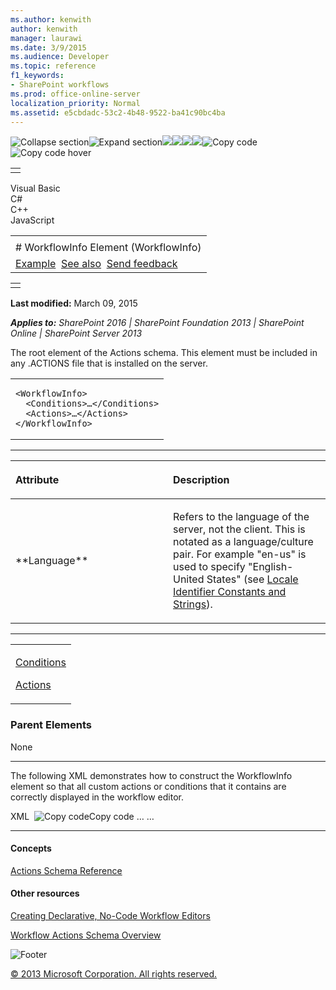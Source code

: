 ```yaml
---
ms.author: kenwith
author: kenwith
manager: laurawi
ms.date: 3/9/2015
ms.audience: Developer
ms.topic: reference
f1_keywords:
- SharePoint workflows
ms.prod: office-online-server
localization_priority: Normal
ms.assetid: e5cbdadc-53c2-4b48-9522-ba41c90bc4ba
---
```


![Collapse
section](../icons/collapse_all.gif "Collapse section")![Expand
section](../icons/expand_all.gif "Expand section")![](../icons/collapse_all.gif)![](../icons/expand_all.gif)![](../icons/dropdown.gif)![](../icons/dropdownHover.gif)![Copy
code](../icons/copycode.gif "Copy code")![Copy code
hover](../icons/copycodeHighlight.gif "Copy code hover")
<table>
<tbody>
<tr class="odd">
<td align="left"></td>
</tr>
</tbody>
</table>

Visual Basic  
C\#  
C++  
JavaScript  

<table>
<tbody>
<tr class="odd">
<td align="left"><span id="runningHeaderText"></span></td>
</tr>
<tr class="even">
<td align="left"># WorkflowInfo Element (WorkflowInfo)</td>
</tr>
<tr class="odd">
<td align="left"><a href="#exampleToggle">Example</a>  <a href="#seeAlsoToggle">See also</a>  <span id="headfeedbackarea" class="feedbackhead"><a href="javascript:SubmitFeedback(&#39;docthis@Microsoft.com&#39;,&#39;&#39;,&#39;&#39;,&#39;&#39;,&#39;1.0.18082.1225&#39;,&#39;%0\dThank%20you%20for%20your%20feedback.%20The%20developer%20writing%20teams%20use%20your%20feedback%20to%20improve%20documentation.%20While%20we%20are%20reviewing%20your%20feedback,%20we%20may%20send%20you%20e-mail%20to%20ask%20for%20clarification%20or%20feedback%20on%20a%20solution.%20We%20do%20not%20use%20your%20e-mail%20address%20for%20any%20other%20purpose%20and%20we%20delete%20it%20after%20we%20finish%20our%20review.%0\AFor%20further%20information%20about%20the%20privacy%20policies%20of%20Microsoft,%20please%20see%20http://privacy.microsoft.com/en-us/default.aspx.%0\A%0\d&#39;,&#39;Customer%20feedback&#39;);">Send feedback</a></span></td>
</tr>
</tbody>
</table>

<table>
<colgroup>
<col width="100%" />
</colgroup>
<tbody>
<tr class="odd">
<td align="left"></td>
</tr>
</tbody>
</table>

**Last modified:** March 09, 2015

***Applies to:** SharePoint 2016 | SharePoint Foundation 2013 |
SharePoint Online | SharePoint Server 2013*

The root element of the Actions schema. This element must be included in
any .ACTIONS file that is installed on the server.

<span codelanguage="other"></span>
<table>
<colgroup>
<col width="100%" />
</colgroup>
<tbody>
<tr class="odd">
<td align="left"><pre><code>&lt;WorkflowInfo&gt;
  &lt;Conditions&gt;…&lt;/Conditions&gt;
  &lt;Actions&gt;…&lt;/Actions&gt;
&lt;/WorkflowInfo&gt;</code></pre></td>
</tr>
</tbody>
</table>


-----------------------------------------------------------------------------------------------------------------------------------------------------------------------------------------------

<table>
<colgroup>
<col width="50%" />
<col width="50%" />
</colgroup>
<thead>
<tr class="header">
<th align="left"><p>Attribute</p></th>
<th align="left"><p>Description</p></th>
</tr>
</thead>
<tbody>
<tr class="odd">
<td align="left"><p>**Language**</p></td>
<td align="left"><p>Refers to the language of the server, not the client. This is notated as a language/culture pair. For example &quot;en-us&quot; is used to specify &quot;English-United States&quot; (see <a href="http://msdn.microsoft.com/en-us/library/ms776260.aspx">Locale Identifier Constants and Strings</a>).</p></td>
</tr>
</tbody>
</table>


---------------------------------------------------------------------------------------------------------------------------------------------------------------------------------------------------

<table>
<colgroup>
<col width="100%" />
</colgroup>
<tbody>
<tr class="odd">
<td align="left"><p><a href="conditions-element-workflowinfo.htm">Conditions</a></p>
<p><a href="actions-element-workflowinfo.htm">Actions</a></p></td>
</tr>
</tbody>
</table>

### Parent Elements

None


------------------------------------------------------------------------------------------------------------------------------------------------------------------------------------------

The following XML demonstrates how to construct the <span
class="keyword">WorkflowInfo</span> element so that all custom actions
or conditions that it contains are correctly displayed in the workflow
editor.

<span codelanguage="xmlLang"></span>
XML 
<span class="copyCode" onclick="CopyCode(this)"
onkeypress="CopyCode_CheckKey(this, event)"
onmouseover="ChangeCopyCodeIcon(this)"
onmouseout="ChangeCopyCodeIcon(this)" tabindex="0">![Copy
code](../icons/copycode.gif "Copy code")Copy code</span>
    <WorkflowInfo language="en-us">
       <Conditions>…</Conditions>
       <Actions>…</Actions>
    </WorkflowInfo>


-------------------------------------------------------------------------------------------------------------------------------------------------------------------------------------------

#### Concepts

[Actions Schema Reference](actions-schema-reference-workflowinfo.htm)

#### Other resources

[Creating Declarative, No-Code Workflow
Editors](http://msdn.microsoft.com/library/60dfda8d-e724-4d7d-9578-aa239c362dcf(Office.15).aspx)

[Workflow Actions Schema
Overview](http://msdn.microsoft.com/library/25da07cb-b228-43f2-9cdf-c8c71c3eabbb(Office.15).aspx)

![Footer](../icons/footer.gif "Footer")

[© 2013 Microsoft Corporation. All rights
reserved.](office-2013-documentation-copyright-notice.htm)



